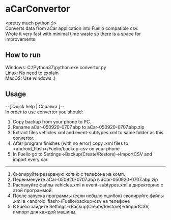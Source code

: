 # aCarConvertor
<pretty much python :)><br>
Converts data from aCar application into Fuelio compatible csv.<br>
Wrote it very fast with minimal time waste so there is a space for improvements.

## How to run
Windows: C:\Python37\python.exe convertor.py<br>
Linux: No need to explain<br>
MacOS: Use windows :)

## Usage
--[ Quick help | Справка ]--<br>
In order to use convertor you should:
 1. Copy backup from your phone to PC. 
 2. Rename aCar-050920-0707.abp to aCar-050920-0707.abp.zip 
 3. Extract files vehicles.xml and event-subtypes.xml to same folder as this convertor. 
 4. After program finishes (with no error) copy <car-name>.xml files to 
    <android_flash>/Fuelio/backup-csv on your phone 
 5. In Fuelio go to Settings->Backup(Create/Restore)->ImportCSV and import every car.
 ------------------------------------------------------------------------------------ 
 1. Скопируйте резервную копию с телефона на комп. 
 2. Переименуйте aCar-050920-0707.abp в aCar-050920-0707.abp.zip 
 3. Распакуйте файлы vehicles.xml и event-subtypes.xml в директорию с этой программой. 
 4. После запуска программы (если небыло ошибок) скопируйте файлы <car-name>.xml 
    в <android_flash>/Fuelio/backup-csv на телефоне 
 5. В Fuelio зайдите Settings->Backup(Create/Restore)->ImportCSV, импорт для каждой машины.

